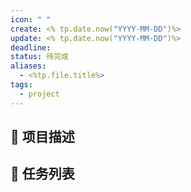 ```yaml
---
icon: " "
create: <% tp.date.now("YYYY-MM-DD")%>
update: <% tp.date.now("YYYY-MM-DD")%>
deadline:
status: 待完成
aliases:
  - <%tp.file.title%>
tags:
  - project
---
```


## 📄 项目描述



## 📅 任务列表




